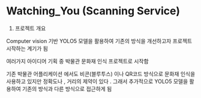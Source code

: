 # Watching_You (Scanning Service)

1. 프로젝트 개요

Computer vision 기반 YOLO5 모델을 활용하여 기존의 방식을 개선하고자 프로젝트 시작하는 계기가 됨

여러가지 아이디어 기획 중 박물관 문화재 인식 프로젝트로 시작함

기존 박물관 어플리케이션 에서도 비콘(블루투스) 이나 QR코드 방식으로 문화재 인식을 사용하고 있지만
정확도나 , 거리의 제약이 있다 . 그래서 추가적으로 YOLO5 모델을 활용하여 기존의 방식과 다른 방식으로
접근하게 됨

